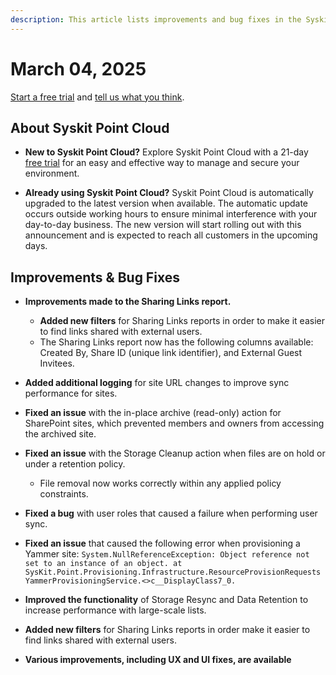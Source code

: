 ```yaml
---
description: This article lists improvements and bug fixes in the Syskit Point Cloud version 2025.2.83.15
---
```


# March 04, 2025

[Start a free trial](https://www.syskit.com/products/point/free-trial/) and [tell us what you think](https://www.syskit.com/company/contact-us/).

## About Syskit Point Cloud

* **New to Syskit Point Cloud?** Explore Syskit Point Cloud with a 21-day [free trial](https://www.syskit.com/products/point/free-trial/) for an easy and effective way to manage and secure your environment.

* **Already using Syskit Point Cloud?** Syskit Point Cloud is automatically upgraded to the latest version when available. The automatic update occurs outside working hours to ensure minimal interference with your day-to-day business. The new version will start rolling out with this announcement and is expected to reach all customers in the upcoming days.


## Improvements & Bug Fixes

* **Improvements made to the Sharing Links report.**
  * **Added new filters** for Sharing Links reports in order to make it easier to find links shared with external users.
  * The Sharing Links report now has the following columns available: Created By, Share ID (unique link identifier), and External Guest Invitees. 

* **Added additional logging** for site URL changes to improve sync performance for sites. 

* **Fixed an issue** with the in-place archive (read-only) action for SharePoint sites, which prevented members and owners from accessing the archived site. 

* **Fixed an issue** with the Storage Cleanup action when files are on hold or under a retention policy. 
  * File removal now works correctly within any applied policy constraints.

* **Fixed a bug** with user roles that caused a failure when performing user sync. 

* **Fixed an issue** that caused the following error when provisioning a Yammer site: `System.NullReferenceException: Object reference not set to an instance of an object. at SysKit.Point.Provisioning.Infrastructure.ResourceProvisionRequests YammerProvisioningService.<>c__DisplayClass7_0.`

* **Improved the functionality** of Storage Resync and Data Retention to increase performance with large-scale lists.

* **Added new filters** for Sharing Links reports in order make it easier to find links shared with external users. 

* **Various improvements, including UX and UI fixes, are available**